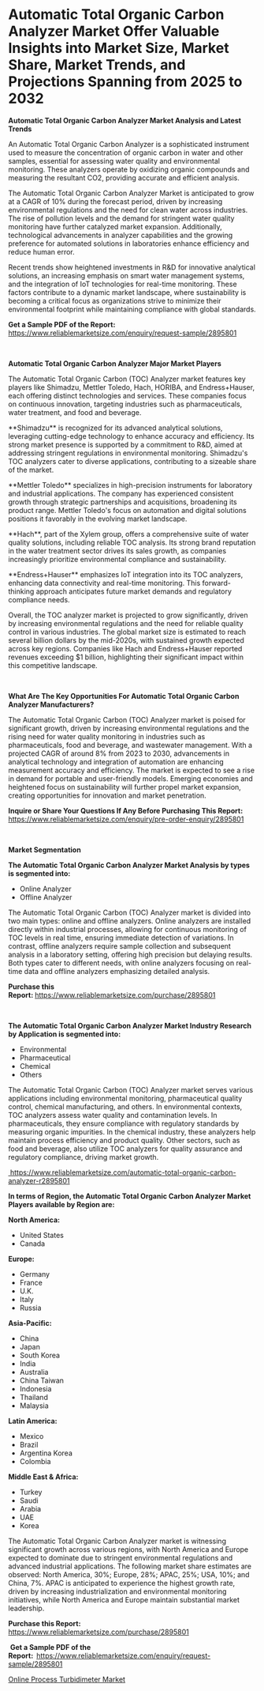 <p><h1>Automatic Total Organic Carbon Analyzer Market Offer Valuable Insights into Market Size, Market Share, Market Trends, and Projections Spanning from 2025 to 2032</h1></p><p><strong>Automatic Total Organic Carbon Analyzer Market Analysis and Latest Trends</strong></p>
<p><p>An Automatic Total Organic Carbon Analyzer is a sophisticated instrument used to measure the concentration of organic carbon in water and other samples, essential for assessing water quality and environmental monitoring. These analyzers operate by oxidizing organic compounds and measuring the resultant CO2, providing accurate and efficient analysis. </p><p>The Automatic Total Organic Carbon Analyzer Market is anticipated to grow at a CAGR of 10% during the forecast period, driven by increasing environmental regulations and the need for clean water across industries. The rise of pollution levels and the demand for stringent water quality monitoring have further catalyzed market expansion. Additionally, technological advancements in analyzer capabilities and the growing preference for automated solutions in laboratories enhance efficiency and reduce human error.</p><p>Recent trends show heightened investments in R&D for innovative analytical solutions, an increasing emphasis on smart water management systems, and the integration of IoT technologies for real-time monitoring. These factors contribute to a dynamic market landscape, where sustainability is becoming a critical focus as organizations strive to minimize their environmental footprint while maintaining compliance with global standards.</p></p>
<p><strong>Get a Sample PDF of the Report:&nbsp;</strong> <a href="https://www.reliablemarketsize.com/enquiry/request-sample/2895801?utm_campaign=2890&utm_medium=2&utm_source=Github&utm_content=ia&utm_term=15032025&utm_id=automatic-total-organic-carbon-analyzer">https://www.reliablemarketsize.com/enquiry/request-sample/2895801</a></p>
<p>&nbsp;</p>
<p><strong>Automatic Total Organic Carbon Analyzer Major Market Players</strong></p>
<p><p>The Automatic Total Organic Carbon (TOC) Analyzer market features key players like Shimadzu, Mettler Toledo, Hach, HORIBA, and Endress+Hauser, each offering distinct technologies and services. These companies focus on continuous innovation, targeting industries such as pharmaceuticals, water treatment, and food and beverage.</p><p>**Shimadzu** is recognized for its advanced analytical solutions, leveraging cutting-edge technology to enhance accuracy and efficiency. Its strong market presence is supported by a commitment to R&D, aimed at addressing stringent regulations in environmental monitoring. Shimadzu's TOC analyzers cater to diverse applications, contributing to a sizeable share of the market.</p><p>**Mettler Toledo** specializes in high-precision instruments for laboratory and industrial applications. The company has experienced consistent growth through strategic partnerships and acquisitions, broadening its product range. Mettler Toledo's focus on automation and digital solutions positions it favorably in the evolving market landscape.</p><p>**Hach**, part of the Xylem group, offers a comprehensive suite of water quality solutions, including reliable TOC analysis. Its strong brand reputation in the water treatment sector drives its sales growth, as companies increasingly prioritize environmental compliance and sustainability.</p><p>**Endress+Hauser** emphasizes IoT integration into its TOC analyzers, enhancing data connectivity and real-time monitoring. This forward-thinking approach anticipates future market demands and regulatory compliance needs.</p><p>Overall, the TOC analyzer market is projected to grow significantly, driven by increasing environmental regulations and the need for reliable quality control in various industries. The global market size is estimated to reach several billion dollars by the mid-2020s, with sustained growth expected across key regions. Companies like Hach and Endress+Hauser reported revenues exceeding $1 billion, highlighting their significant impact within this competitive landscape.</p></p>
<p>&nbsp;</p>
<p><strong>What Are The Key Opportunities For Automatic Total Organic Carbon Analyzer Manufacturers?</strong></p>
<p><p>The Automatic Total Organic Carbon (TOC) Analyzer market is poised for significant growth, driven by increasing environmental regulations and the rising need for water quality monitoring in industries such as pharmaceuticals, food and beverage, and wastewater management. With a projected CAGR of around 8% from 2023 to 2030, advancements in analytical technology and integration of automation are enhancing measurement accuracy and efficiency. The market is expected to see a rise in demand for portable and user-friendly models. Emerging economies and heightened focus on sustainability will further propel market expansion, creating opportunities for innovation and market penetration.</p></p>
<p><strong>Inquire or Share Your Questions If Any Before Purchasing This Report:</strong> <a href="https://www.reliablemarketsize.com/enquiry/pre-order-enquiry/2895801?utm_campaign=2890&utm_medium=2&utm_source=Github&utm_content=ia&utm_term=15032025&utm_id=automatic-total-organic-carbon-analyzer">https://www.reliablemarketsize.com/enquiry/pre-order-enquiry/2895801</a></p>
<p>&nbsp;</p>
<p><strong>Market Segmentation</strong></p>
<p><strong>The Automatic Total Organic Carbon Analyzer Market Analysis by types is segmented into:</strong></p>
<p><ul><li>Online Analyzer</li><li>Offline Analyzer</li></ul></p>
<p><p>The Automatic Total Organic Carbon (TOC) Analyzer market is divided into two main types: online and offline analyzers. Online analyzers are installed directly within industrial processes, allowing for continuous monitoring of TOC levels in real time, ensuring immediate detection of variations. In contrast, offline analyzers require sample collection and subsequent analysis in a laboratory setting, offering high precision but delaying results. Both types cater to different needs, with online analyzers focusing on real-time data and offline analyzers emphasizing detailed analysis.</p></p>
<p><strong>Purchase this Report:&nbsp;</strong><a href="https://www.reliablemarketsize.com/purchase/2895801?utm_campaign=2890&utm_medium=2&utm_source=Github&utm_content=ia&utm_term=15032025&utm_id=automatic-total-organic-carbon-analyzer">https://www.reliablemarketsize.com/purchase/2895801</a></p>
<p>&nbsp;</p>
<p><strong>The Automatic Total Organic Carbon Analyzer Market Industry Research by Application is segmented into:</strong></p>
<p><ul><li>Environmental</li><li>Pharmaceutical</li><li>Chemical</li><li>Others</li></ul></p>
<p><p>The Automatic Total Organic Carbon (TOC) Analyzer market serves various applications including environmental monitoring, pharmaceutical quality control, chemical manufacturing, and others. In environmental contexts, TOC analyzers assess water quality and contamination levels. In pharmaceuticals, they ensure compliance with regulatory standards by measuring organic impurities. In the chemical industry, these analyzers help maintain process efficiency and product quality. Other sectors, such as food and beverage, also utilize TOC analyzers for quality assurance and regulatory compliance, driving market growth.</p></p>
<p><a href="https://www.reliablemarketsize.com/automatic-total-organic-carbon-analyzer-r2895801?utm_campaign=2890&utm_medium=2&utm_source=Github&utm_content=ia&utm_term=15032025&utm_id=automatic-total-organic-carbon-analyzer">&nbsp;https://www.reliablemarketsize.com/automatic-total-organic-carbon-analyzer-r2895801</a></p>
<p><strong>In terms of Region, the Automatic Total Organic Carbon Analyzer Market Players available by Region are:</strong></p>
<p>
    <p> <strong> North America: </strong>
        <ul>
            <li>United States</li>
            <li>Canada</li>
        </ul>
        </p> 
    <p> <strong> Europe: </strong>
        <ul>
            <li>Germany</li>
            <li>France</li>
            <li>U.K.</li>
            <li>Italy</li>
            <li>Russia</li>
        </ul>
        </p> 
    <p> <strong> Asia-Pacific: </strong>
        <ul>
            <li>China</li>
            <li>Japan</li>
            <li>South Korea</li>
            <li>India</li>
            <li>Australia</li>
            <li>China Taiwan</li>
            <li>Indonesia</li>
            <li>Thailand</li>
            <li>Malaysia</li>
        </ul>
        </p> 
    <p> <strong> Latin America: </strong>
        <ul>
            <li>Mexico</li>
            <li>Brazil</li>
            <li>Argentina Korea</li>
            <li>Colombia</li>
        </ul>
        </p> 
    <p> <strong> Middle East & Africa: </strong>
        <ul>
            <li>Turkey</li>
            <li>Saudi</li>
            <li>Arabia</li>
            <li>UAE</li>
            <li>Korea</li>
        </ul>
    </p>
    </p>
<p><p>The Automatic Total Organic Carbon Analyzer market is witnessing significant growth across various regions, with North America and Europe expected to dominate due to stringent environmental regulations and advanced industrial applications. The following market share estimates are observed: North America, 30%; Europe, 28%; APAC, 25%; USA, 10%; and China, 7%. APAC is anticipated to experience the highest growth rate, driven by increasing industrialization and environmental monitoring initiatives, while North America and Europe maintain substantial market leadership.</p></p>
<p><strong>Purchase this Report: </strong><a href="https://www.reliablemarketsize.com/purchase/2895801?utm_campaign=2890&utm_medium=2&utm_source=Github&utm_content=ia&utm_term=15032025&utm_id=automatic-total-organic-carbon-analyzer">https://www.reliablemarketsize.com/purchase/2895801</a></p>
<p>&nbsp;<strong>Get a Sample PDF of the Report:&nbsp;&nbsp;</strong><a href="https://www.reliablemarketsize.com/enquiry/request-sample/2895801?utm_campaign=2890&utm_medium=2&utm_source=Github&utm_content=ia&utm_term=15032025&utm_id=automatic-total-organic-carbon-analyzer">https://www.reliablemarketsize.com/enquiry/request-sample/2895801</a></p>
<p><strong></strong></p>
<p><p><a href="https://github.com/zanoligarav/Market-Research-Report-List-1/blob/main/online-process-turbidimeter-market.md?utm_campaign=2890&utm_medium=2&utm_source=Github&utm_content=ia&utm_term=15032025&utm_id=automatic-total-organic-carbon-analyzer">Online Process Turbidimeter Market</a></p></p>